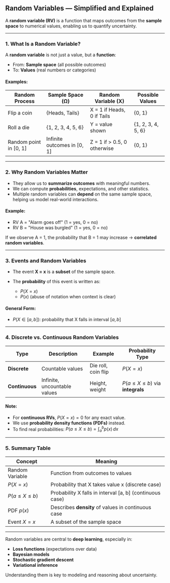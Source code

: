 ## **Random Variables — Simplified and Explained**

A **random variable (RV)** is a function that maps outcomes from the **sample space** to numerical values, enabling us to quantify uncertainty.

---

### **1. What Is a Random Variable?**

A **random variable** is not just a value, but a **function**:

* From: **Sample space** (all possible outcomes)
* To: **Values** (real numbers or categories)

#### Examples:

| Random Process          | Sample Space (Ω)             | Random Variable (X)         | Possible Values    |
| ----------------------- | ---------------------------- | --------------------------- | ------------------ |
| Flip a coin             | {Heads, Tails}               | X = 1 if Heads, 0 if Tails  | {0, 1}             |
| Roll a die              | {1, 2, 3, 4, 5, 6}           | Y = value shown             | {1, 2, 3, 4, 5, 6} |
| Random point in \[0, 1] | Infinite outcomes in \[0, 1] | Z = 1 if > 0.5, 0 otherwise | {0, 1}             |

---

### **2. Why Random Variables Matter**

* They allow us to **summarize outcomes** with meaningful numbers.
* We can compute **probabilities**, expectations, and other statistics.
* Multiple random variables can **depend** on the same sample space, helping us model real-world interactions.

#### Example:

* RV A = "Alarm goes off" (1 = yes, 0 = no)
* RV B = "House was burgled" (1 = yes, 0 = no)

If we observe A = 1, the probability that B = 1 may increase → **correlated random variables**.

---

### **3. Events and Random Variables**

* The event **X = x** is a **subset** of the sample space.
* The **probability** of this event is written as:

  * $`P(X = x)`$
  * $`P(x)`$ (abuse of notation when context is clear)

#### General Form:

* $`P(X \in [a, b])`$: probability that X falls in interval $`[a, b]`$

---

### **4. Discrete vs. Continuous Random Variables**

| Type           | Description                  | Example             | Probability Type                       |
| -------------- | ---------------------------- | ------------------- | -------------------------------------- |
| **Discrete**   | Countable values             | Die roll, coin flip | $`P(X = x)`$                             |
| **Continuous** | Infinite, uncountable values | Height, weight      | $`P(a \leq X \leq b)`$ via **integrals** |

#### Note:

* For **continuous RVs**, $`P(X = x) = 0`$ for any exact value.
* We use **probability density functions (PDFs)** instead.
* To find real probabilities:
  $`P(a \leq X \leq b) = \int_a^b p(x)\,dx`$

---

### **5. Summary Table**

| Concept              | Meaning                                                   |
| -------------------- | --------------------------------------------------------- |
| Random Variable      | Function from outcomes to values                          |
| $`P(X = x)`$           | Probability that X takes value x (discrete case)          |
| $`P(a \leq X \leq b)`$ | Probability X falls in interval \[a, b] (continuous case) |
| PDF $`p(x)`$           | Describes **density** of values in continuous case        |
| Event $`X = x`$        | A subset of the sample space                              |

---

Random variables are central to **deep learning**, especially in:

* **Loss functions** (expectations over data)
* **Bayesian models**
* **Stochastic gradient descent**
* **Variational inference**

Understanding them is key to modeling and reasoning about uncertainty.
